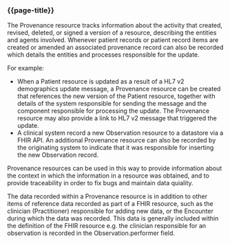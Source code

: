 ### {{page-title}}
The Provenance resource tracks information about the activity that created, revised, deleted, or signed a version of a resource, describing the entities and agents involved. Whenever patient records or patient record items are created or amended an associated provenance record can also be recorded which details the entities and processes responsible for the update. 

For example:
* When a Patient resource is updated as a result of a HL7 v2 demographics update message, a Provenance resource can be created that references the new version of the Patient resource, together with details of the system responsible for sending the message and the component responsible for processing the update. The Provenance resource may also provide a link to HL7 v2 message that triggered the update. 
* A clinical system record a new Observation resource to a datastore via a FHIR API. An additional Provenance resource can also be recorded by the originating system to indicate that it was responsible for inserting the new Observation record.

Provenance resources can be used in this way to provide information about the context in which the information in a resource was obtained, and to provide traceability in order to fix bugs and maintain data quiality.

The data recorded within a Provenance resource is in addition to other items of reference data recorded as part of a FHIR resource, such as the clinician (Practitioner) responsible for adding new data, or the Encounter during which the data was recorded. This data is generally included within the definition of the FHIR resource e.g. the clinician responsible for an observation is recorded in the Observation.performer field.
